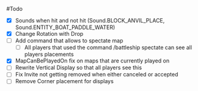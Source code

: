#Todo

- [X] Sounds when hit and not hit (Sound.BLOCK_ANVIL_PLACE, Sound.ENTITY_BOAT_PADDLE_WATER)
- [X] Change Rotation with Drop
- [ ] Add command that allows to spectate map
  - [ ] All players that used the command /battleship spectate can see all players placements
- [X] MapCanBePlayedOn fix on maps that are currently played on
- [ ] Rewrite Vertical Display so that all players see this
- [ ] Fix Invite not getting removed when either canceled or accepted
- [ ] Remove Corner placement for displays